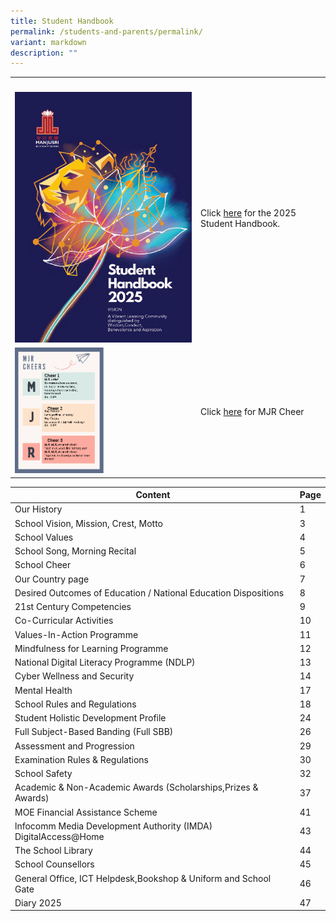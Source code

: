 ```yaml
---
title: Student Handbook
permalink: /students-and-parents/permalink/
variant: markdown
description: ""
---
```

<table style="minWidth: 50px">
<colgroup>
<col>
<col>
</colgroup>
<tbody>
<tr>
<th rowspan="1" colspan="1">
<p></p>
</th>
<th rowspan="1" colspan="1">
<p></p>
</th>
</tr>
<tr>
<td rowspan="1" colspan="1">
<div class="isomer-image-wrapper">
<img style="width: 100%" height="auto" width="100%" alt="" src="/images/Students and Parents/Handbook/HB2025.png">
</div>
</td>
<td rowspan="1" colspan="1">
<p>Click <a href="https://drive.google.com/file/d/1bE3S3KhUIhcxD0NCTeQBadj7AIh_aiOF/view?usp=drive_link" rel="noopener noreferrer nofollow" target="_blank">here</a> for
the 2025 Student Handbook.</p>
</td>
</tr>
<tr>
<td rowspan="1" colspan="1">
<div class="isomer-image-wrapper">
<img style="width: 50%;" height="auto" width="100%" alt="" src="/images/Students and Parents/Handbook/MJR_Cheer.png">
</div>
</td>
<td rowspan="1" colspan="1">
<p>Click <a href="/files/Student Handbook/MJR_cheer.pdf" rel="noopener noreferrer nofollow" target="_blank">here</a> for
MJR Cheer</p>
</td>
</tr>
</tbody>
</table>



| Content | Page | 
| -------- | -------- | 
|Our History	|1|
|School Vision, Mission, Crest, Motto	|3|
|School Values	|4|
|School Song, Morning Recital	|5|
|School Cheer	|6|
|Our Country page	|7|
|Desired Outcomes of Education / National Education Dispositions	|8|
|21st Century Competencies	|9|
|Co-Curricular Activities	|10|
|Values-In-Action Programme	|11|
|Mindfulness for Learning Programme	|12|
|National Digital Literacy Programme (NDLP)	|13|
|Cyber Wellness and Security	|14|
|Mental Health	|17|
|School Rules and Regulations	|18|
|Student Holistic Development Profile	|24|
|Full Subject-Based Banding (Full SBB)	|26|
|Assessment and Progression	|29|
|Examination Rules &amp; Regulations	|30|
|School Safety	|32|
|Academic &amp; Non-Academic Awards (Scholarships,Prizes &amp; Awards)	|37|
|MOE Financial Assistance Scheme	|41|
|lnfocomm Media Development Authority (IMDA) DigitalAccess@Home	|43|
|The School Library	|44|
|School Counsellors	|45|
|General Office, ICT Helpdesk,Bookshop &amp; Uniform and School Gate	|46|
|Diary 2025	|47|


	
	
<table style="minWidth: 50px">
<colgroup>
<col>
<col>
</colgroup>
<tbody></tbody></table>